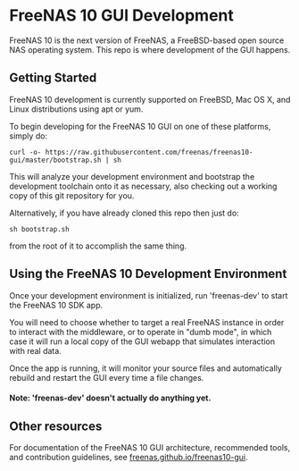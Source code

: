 # FreeNAS 10 GUI Development

FreeNAS 10 is the next version of FreeNAS, a FreeBSD-based open source NAS
operating system. This repo is where development of the GUI happens.

## Getting Started

FreeNAS 10 development is currently supported on FreeBSD, Mac OS X, and Linux
distributions using apt or yum.

To begin developing for the FreeNAS 10 GUI on one of these platforms, simply do:

    curl -o- https://raw.githubusercontent.com/freenas/freenas10-gui/master/bootstrap.sh | sh

This will analyze your development environment and bootstrap the development
toolchain onto it as necessary, also checking out a working copy of this
git repository for you.

Alternatively, if you have already cloned this repo then just do:

    sh bootstrap.sh

from the root of it to accomplish the same thing.

## Using the FreeNAS 10 Development Environment

Once your development environment is initialized, run 'freenas-dev' to start the
FreeNAS 10 SDK app.

You will need to choose whether to target a real FreeNAS instance in order to
interact with the middleware, or to operate in "dumb mode", in which case it
will run a local copy of the GUI webapp that simulates interaction with real
data.

Once the app is running, it will monitor your source files and automatically
rebuild and restart the GUI every time a file changes.

#### Note: 'freenas-dev' doesn't actually do anything yet.

## Other resources

For documentation of the FreeNAS 10 GUI architecture, recommended tools, and
contribution guidelines, see
[freenas.github.io/freenas10-gui](https://freenas.github.io/freenas10-gui).
